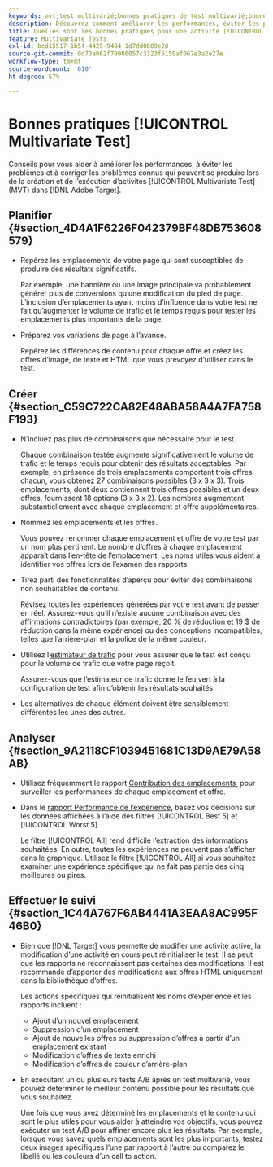 ```yaml
---
keywords: mvt;test multivarié;bonnes pratiques de test multivarié;bonnes pratiques mvt;combinaisons mvt;rapports mvt
description: Découvrez comment améliorer les performances, éviter les problèmes et corriger les problèmes connus qui peuvent se produire lors de la création et de l’exécution d’activités [!UICONTROL Multivariate Test] dans  [!DNL Adobe Target].
title: Quelles sont les bonnes pratiques pour une activité [!UICONTROL Multivariate Test] ?
feature: Multivariate Tests
exl-id: bcd15517-1b5f-4425-9404-1d7dd0689e28
source-git-commit: 0d73a062f70080057c3323f5150af067e3a2e27e
workflow-type: tm+mt
source-wordcount: '610'
ht-degree: 57%

---
```


# Bonnes pratiques [!UICONTROL Multivariate Test]

Conseils pour vous aider à améliorer les performances, à éviter les problèmes et à corriger les problèmes connus qui peuvent se produire lors de la création et de l’exécution d’activités [!UICONTROL Multivariate Test] (MVT) dans [!DNL Adobe Target].

## Planifier  {#section_4D4A1F6226F042379BF48DB753608579}

* Repérez les emplacements de votre page qui sont susceptibles de produire des résultats significatifs.

  Par exemple, une bannière ou une image principale va probablement générer plus de conversions qu’une modification du pied de page. L’inclusion d’emplacements ayant moins d’influence dans votre test ne fait qu’augmenter le volume de trafic et le temps requis pour tester les emplacements plus importants de la page.
* Préparez vos variations de page à l’avance.

  Repérez les différences de contenu pour chaque offre et créez les offres d’image, de texte et HTML que vous prévoyez d’utiliser dans le test.

## Créer  {#section_C59C722CA82E48ABA58A4A7FA758F193}

* N’incluez pas plus de combinaisons que nécessaire pour le test.

  Chaque combinaison testée augmente significativement le volume de trafic et le temps requis pour obtenir des résultats acceptables. Par exemple, en présence de trois emplacements comportant trois offres chacun, vous obtenez 27 combinaisons possibles (3 x 3 x 3). Trois emplacements, dont deux contiennent trois offres possibles et un deux offres, fournissent 18 options (3 x 3 x 2). Les nombres augmentent substantiellement avec chaque emplacement et offre supplémentaires.

* Nommez les emplacements et les offres.

  Vous pouvez renommer chaque emplacement et offre de votre test par un nom plus pertinent. Le nombre d’offres à chaque emplacement apparaît dans l’en-tête de l’emplacement. Les noms utiles vous aident à identifier vos offres lors de l’examen des rapports.

* Tirez parti des fonctionnalités d’aperçu pour éviter des combinaisons non souhaitables de contenu.

  Révisez toutes les expériences générées par votre test avant de passer en réel. Assurez-vous qu’il n’existe aucune combinaison avec des affirmations contradictoires (par exemple, 20 % de réduction et 19 $ de réduction dans la même expérience) ou des conceptions incompatibles, telles que l’arrière-plan et la police de la même couleur.

* Utilisez l’[estimateur de trafic](/help/main/c-activities/c-multivariate-testing/t-create-multivariate-test/traffic-estimator.md) pour vous assurer que le test est conçu pour le volume de trafic que votre page reçoit.

  Assurez-vous que l’estimateur de trafic donne le feu vert à la configuration de test afin d’obtenir les résultats souhaités.

* Les alternatives de chaque élément doivent être sensiblement différentes les unes des autres.

## Analyser  {#section_9A2118CF1039451681C13D9AE79A58AB}

* Utilisez fréquemment le rapport [&#x200B; Contribution des emplacements &#x200B;](/help/main/c-reports/multivariate-test-reports/location-contribution-report.md) pour surveiller les performances de chaque emplacement et offre.
* Dans le [rapport Performance de l’expérience](/help/main/c-reports/multivariate-test-reports/experience-performance-report.md), basez vos décisions sur les données affichées à l’aide des filtres [!UICONTROL Best 5] et [!UICONTROL Worst 5].

  Le filtre [!UICONTROL All] rend difficile l’extraction des informations souhaitées. En outre, toutes les expériences ne peuvent pas s’afficher dans le graphique. Utilisez le filtre [!UICONTROL All] si vous souhaitez examiner une expérience spécifique qui ne fait pas partie des cinq meilleures ou pires.

## Effectuer le suivi  {#section_1C44A767F6AB4441A3EAA8AC995F46B0}

* Bien que [!DNL Target] vous permette de modifier une activité active, la modification d’une activité en cours peut réinitialiser le test. Il se peut que les rapports ne reconnaissent pas certaines des modifications. Il est recommandé d’apporter des modifications aux offres HTML uniquement dans la bibliothèque d’offres.

  Les actions spécifiques qui réinitialisent les noms d’expérience et les rapports incluent :

   * Ajout d’un nouvel emplacement
   * Suppression d’un emplacement
   * Ajout de nouvelles offres ou suppression d’offres à partir d’un emplacement existant
   * Modification d’offres de texte enrichi
   * Modification d’offres de couleur d’arrière-plan

* En exécutant un ou plusieurs tests A/B après un test multivarié, vous pouvez déterminer le meilleur contenu possible pour les résultats que vous souhaitez.

  Une fois que vous avez déterminé les emplacements et le contenu qui sont le plus utiles pour vous aider à atteindre vos objectifs, vous pouvez exécuter un test A/B pour affiner encore plus les résultats. Par exemple, lorsque vous savez quels emplacements sont les plus importants, testez deux images spécifiques l’une par rapport à l’autre ou comparez le libellé ou les couleurs d’un call to action.
